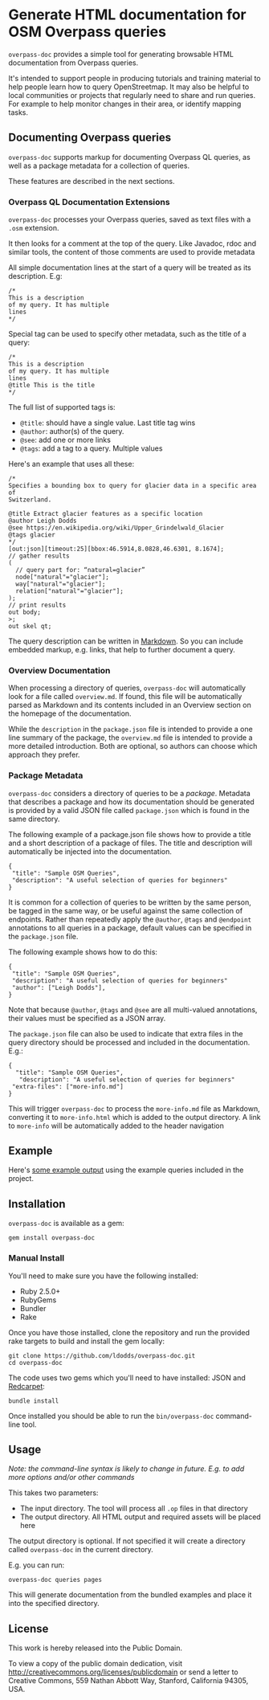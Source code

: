 # Generate HTML documentation for OSM Overpass queries

`overpass-doc` provides a simple tool for generating browsable HTML documentation
from Overpass queries.

It's intended to support people in producing tutorials and training material
to help people learn how to query OpenStreetmap. It may also be helpful to local
communities or projects that regularly need to share and run queries. For example to
help monitor changes in their area, or identify mapping tasks.

## Documenting Overpass queries

`overpass-doc` supports markup for documenting Overpass QL queries, as well as a
package metadata for a collection of queries.

These features are described in the next sections.

### Overpass QL Documentation Extensions

`overpass-doc` processes your Overpass queries, saved as text files with a `.osm` extension.

It then looks for a comment at the top of the query. Like Javadoc, rdoc and
similar tools, the content of those comments are used to provide metadata

All simple documentation lines at the start of a query will be treated as its description. E.g:

```
/*
This is a description
of my query. It has multiple
lines
*/
```

Special tag can be used to specify other metadata, such as the title of a query:

```
/*
This is a description
of my query. It has multiple
lines
@title This is the title
*/
```

The full list of supported tags is:

* `@title`: should have a single value. Last title tag wins
* `@author`: author(s) of the query.
* `@see`: add one or more links
* `@tags`: add a tag to a query. Multiple values

Here's an example that uses all these:

```
/*
Specifies a bounding box to query for glacier data in a specific area of
Switzerland.

@title Extract glacier features as a specific location
@author Leigh Dodds
@see https://en.wikipedia.org/wiki/Upper_Grindelwald_Glacier
@tags glacier
*/
[out:json][timeout:25][bbox:46.5914,8.0828,46.6301, 8.1674];
// gather results
(
  // query part for: “natural=glacier”
  node["natural"="glacier"];
  way["natural"="glacier"];
  relation["natural"="glacier"];
);
// print results
out body;
>;
out skel qt;
```

The query description can be written in [Markdown](http://daringfireball.net/projects/markdown/). So
you can include embedded markup, e.g. links, that help to further document a query.

### Overview Documentation

When processing a directory of queries, `overpass-doc` will automatically look for a file called
`overview.md`. If found, this file will be automatically parsed as Markdown and its contents included
in an Overview section on the homepage of the documentation.

While the `description` in the `package.json` file is intended to provide a one line summary of the
package, the `overview.md` file is intended to provide a more detailed introduction. Both are optional,
so authors can choose which approach they prefer.

### Package Metadata

`overpass-doc` considers a directory of queries to be a _package_. Metadata that describes a package
and how its documentation should be generated is provided by a valid JSON file called `package.json` which
is found in the same directory.

The following example of a package.json file shows how to provide a title and a short description
of a package of files. The title and description will automatically be injected into the documentation.

```
{
 "title": "Sample OSM Queries",
 "description": "A useful selection of queries for beginners"
}
```

It is common for a collection of queries to be written by the same person, be tagged in the same
way, or be useful against the same collection of endpoints. Rather than repeatedly apply the
`@author`, `@tags` and `@endpoint` annotations to all queries in a package, default values can be
specified in the `package.json` file.

The following example shows how to do this:

```
{
 "title": "Sample OSM Queries",
 "description": "A useful selection of queries for beginners"
 "author": ["Leigh Dodds"],
}
```

Note that because `@author`, `@tags` and `@see` are all multi-valued annotations, their values
must be specified as a JSON array.

The `package.json` file can also be used to indicate that extra files in the query directory should be
processed and included in the documentation. E.g.:

```
{
  "title": "Sample OSM Queries",
   "description": "A useful selection of queries for beginners"
 "extra-files": ["more-info.md"]
}
```

This will trigger `overpass-doc` to process the `more-info.md` file as Markdown, converting it to
`more-info.html` which is added to the output directory. A link to `more-info` will be automatically
added to the header navigation

## Example

Here's [some example output](https://ldodds.github.io/osm-queries/) using the example queries included in the project.

## Installation

`overpass-doc` is available as a gem:

	gem install overpass-doc

### Manual Install

You'll need to make sure you have the following installed:

* Ruby 2.5.0+
* RubyGems
* Bundler
* Rake

Once you have those installed, clone the repository and run the provided rake targets to build and install the gem
locally:

	git clone https://github.com/ldodds/overpass-doc.git
	cd overpass-doc

The code uses two gems which you'll need to have installed: JSON and [Redcarpet](https://github.com/vmg/redcarpet):

	bundle install

Once installed you should be able to run the `bin/overpass-doc` command-line tool.

## Usage

_Note: the command-line syntax is likely to change in future. E.g. to add more options and/or other commands_

This takes two parameters:

* The input directory. The tool will process all `.op` files in that directory
* The output directory. All HTML output and required assets will be placed here

The output directory is optional. If not specified it will create a directory called
`overpass-doc` in the current directory.

E.g. you can run:

	overpass-doc queries pages

This will generate documentation from the bundled examples and place it into the specified
directory.

## License

This work is hereby released into the Public Domain.

To view a copy of the public domain dedication, visit http://creativecommons.org/licenses/publicdomain or send a letter to Creative Commons, 559 Nathan Abbott Way, Stanford, California 94305, USA.
